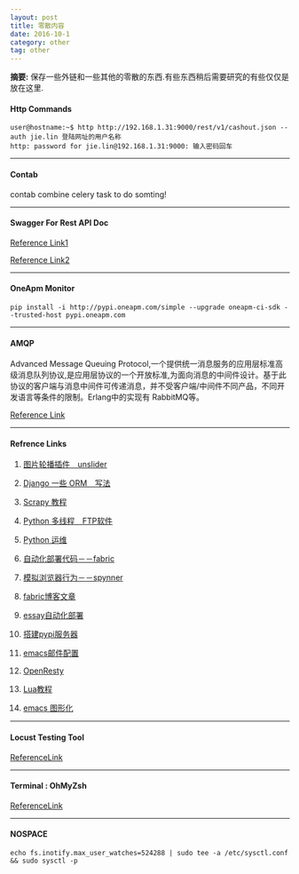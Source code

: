 ```yaml
---
layout: post
title: 零散内容
date: 2016-10-1
category: other
tag: other
---
```


**摘要:**
保存一些外链和一些其他的零散的东西.有些东西稍后需要研究的有些仅仅是放在这里.


#### Http Commands

```
user@hostname:~$ http http://192.168.1.31:9000/rest/v1/cashout.json --auth jie.lin 登陆网址的用户名称
http: password for jie.lin@192.168.1.31:9000: 输入密码回车
```

---

#### Contab 

contab combine celery task to do somting!


---

#### Swagger For Rest API Doc

[Reference Link1](https://github.com/marcgibbons/django-rest-swagger)

[Reference Link2](http://swagger.io/open-source-integrations/)


---

#### OneApm Monitor

`pip install -i http://pypi.oneapm.com/simple --upgrade oneapm-ci-sdk --trusted-host pypi.oneapm.com`


---

#### AMQP

Advanced Message Queuing Protocol,一个提供统一消息服务的应用层标准高级消息队列协议,是应用层协议的一个开放标准,为面向消息的中间件设计。基于此协议的客户端与消息中间件可传递消息，并不受客户端/中间件不同产品，不同开发语言等条件的限制。Erlang中的实现有 RabbitMQ等。

[Reference Link](http://www.zeuux.com/blog/content/3938/)


---

####  Refrence Links
1. [图片轮播插件　unslider](http://unslider.com/)

2. [Django 一些 ORM　写法](http://blog.csdn.net/kevin6216/article/details/6930524)

3. [Scrapy 教程](http://scrapy-chs.readthedocs.org/zh_CN/latest/intro/tutorial.html)

4. [Python 多线程　FTP软件](http://edu.51cto.com/course/course_id-831.html?edu_recommend_adid=91)

5. [Python 运维](http://edu.51cto.com/course/course_id-617.html?edu_recommend_adid=91)

6. [自动化部署代码－－fabric](http://fabric-docs-cn.readthedocs.org/zh_CN/latest/tutorial.html)

7. [模拟浏览器行为－－spynner](https://github.com/makinacorpus/spynner/blob/master/src/spynner/tests/spynner.rst)

8. [fabric博客文章](http://www.cnblogs.com/holbrook/archive/2012/03/05/2380398.html)

9. [essay自动化部署](http://segmentfault.com/a/1190000000344159)

10. [搭建pypi服务器](http://my.oschina.net/hunter007/blog/267333)

11. [emacs邮件配置](http://www.emacswiki.org/emacs/SendingMail)

12. [OpenResty](https://moonbingbing.gitbooks.io/openresty-best-practices/content/lua/brief.html)

13. [Lua教程](http://www.tutorialspoint.com/lua/lua_overview.htm)

14. [emacs 图形化](http://emacsninja.com/posts/on-transcending-borders.html#rd)


---
#### Locust Testing Tool
[ReferenceLink](http://maslino.website/post/locust-load-testing-tool.html)


---
#### Terminal : OhMyZsh
[ReferenceLink](https://github.com/robbyrussell/oh-my-zsh/)


---
#### NOSPACE 

```
echo fs.inotify.max_user_watches=524288 | sudo tee -a /etc/sysctl.conf && sudo sysctl -p
```
